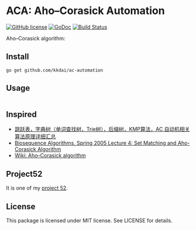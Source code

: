 ACA: Aho–Corasick Automation
==================

[![GitHub license](https://img.shields.io/badge/license-MIT-blue.svg)](https://raw.githubusercontent.com/kkdai/aca/master/LICENSE)  [![GoDoc](https://godoc.org/github.com/kkdai/aca?status.svg)](https://godoc.org/github.com/kkdai/aca)  [![Build Status](https://travis-ci.org/kkdai/aca.svg?branch=master)](https://travis-ci.org/kkdai/aca)


Aho–Corasick algorithm: 
 
 
Install
---------------
`go get github.com/kkdai/ac-automation`


Usage
---------------

```go
```


Inspired
---------------

- [跳跃表，字典树（单词查找树，Trie树），后缀树，KMP算法，AC 自动机相关算法原理详细汇总](http://blog.csdn.net/zhongwen7710/article/details/39274349)
- [Biosequence Algorithms, Spring 2005 Lecture 4: Set Matching and Aho-Corasick Algorithm](http://www.cs.uku.fi/~kilpelai/BSA05/lectures/slides04.pdf)
- [Wiki: Aho–Corasick algorithm](https://en.wikipedia.org/wiki/Aho%E2%80%93Corasick_algorithm)

Project52
---------------

It is one of my [project 52](https://github.com/kkdai/project52).


License
---------------

This package is licensed under MIT license. See LICENSE for details.


